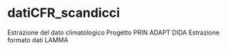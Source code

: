 # datiCFR_scandicci
Estrazione del dato climatologico Progetto PRIN ADAPT DIDA Estrazione formato dati LAMMA
